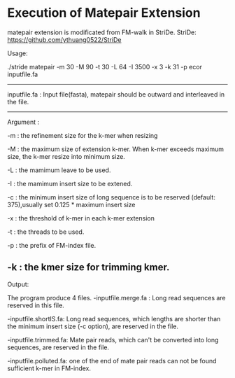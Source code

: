 # Execution of Matepair Extension
matepair extension is modificated from FM-walk in StriDe.
StriDe: https://github.com/ythuang0522/StriDe

Usage:

./stride matepair -m 30 -M 90 -t 30 -L 64 -I 3500 -x 3 -k 31 -p ecor inputfile.fa

----------------------------------------------------------------------------------------------
inputfile.fa : Input file(fasta), matepair should be outward and interleaved in the file.

----------------------------------------------------------------------------------------------

Argument : 

-m : the refinement size for the k-mer when resizing 

-M : the maximum size of extension k-mer. When k-mer exceeds maximum size, the k-mer resize into minimum size.

-L : the mamimum leave to be used.

-I : the mamimum insert size to be extened.

-c : the minimum insert size of long sequence is to be reserved (default: 375),usually set 0.125 * maximum insert size

-x : the threshold of k-mer in each k-mer extension

-t : the threads to be used. 

-p : the prefix of FM-index file.

-k : the kmer size for trimming kmer.
----------------------------------------------------------------------------------------------

Output:

The program produce 4 files.
-inputfile.merge.fa : Long read sequences are reserved in this file.

-inputfile.shortIS.fa: Long read sequences, which lengths are shorter than the minimum insert size (-c option), are reserved in the file.

-inputfile.trimmed.fa: Mate pair reads, which can't be converted into long sequences, are reserved in the file.

-inputfile.polluted.fa:  one of the end of mate pair reads can not be found sufficient k-mer in FM-index.
